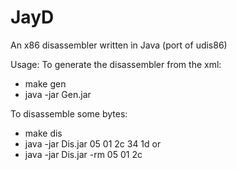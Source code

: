JayD
====

An x86 disassembler written in Java (port of udis86)


Usage:
To generate the disassembler from the xml:
* make gen
* java -jar Gen.jar

To disassemble some bytes:
* make dis
* java -jar Dis.jar 05 01 2c 34 1d
or
* java -jar Dis.jar -rm 05 01 2c